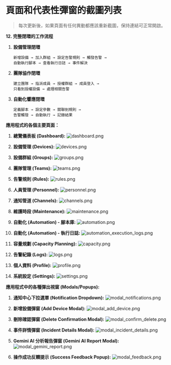 # 頁面和代表性彈窗的截圖列表

> 每次更新後，如果頁面有任何異動都應該重新截圖，保持連結可正常開啟。

**12. 完整閉環的工作流程**

1. **設備管理閉環**
   ```
   新增設備 → 加入群組 → 設定告警規則 → 觸發告警 → 
   自動執行腳本 → 查看執行日誌 → 事件解決
   ```

2. **團隊協作閉環**
   ```
   建立團隊 → 指派成員 → 授權群組 → 成員登入 → 
   只看到授權設備 → 處理相關告警
   ```

3. **自動化響應閉環**
   ```
   定義腳本 → 設定參數 → 關聯到規則 → 
   告警觸發 → 自動執行 → 記錄結果
   ```

**應用程式的各個主要頁面：**

1. **總覽儀表板 (Dashboard):** ![dashboard.png](https://jules.google.com/u/1/jules-scratch/full_app_screenshots/dashboard.png)
    
2. **設備管理 (Devices):** ![devices.png](https://jules.google.com/u/1/jules-scratch/full_app_screenshots/devices.png)
    
3. **設備群組 (Groups):** ![groups.png](https://jules.google.com/u/1/jules-scratch/full_app_screenshots/groups.png)
    
4. **團隊管理 (Teams):** ![teams.png](https://jules.google.com/u/1/jules-scratch/full_app_screenshots/teams.png)
    
5. **告警規則 (Rules):** ![rules.png](https://jules.google.com/u/1/jules-scratch/full_app_screenshots/rules.png)
    
6. **人員管理 (Personnel):** ![personnel.png](https://jules.google.com/u/1/jules-scratch/full_app_screenshots/personnel.png)
    
7. **通知管道 (Channels):** ![channels.png](https://jules.google.com/u/1/jules-scratch/full_app_screenshots/channels.png)
    
8. **維護時段 (Maintenance):** ![maintenance.png](https://jules.google.com/u/1/jules-scratch/full_app_screenshots/maintenance.png)
    
9. **自動化 (Automation) - 腳本庫:** ![automation.png](https://jules.google.com/u/1/jules-scratch/full_app_screenshots/automation.png)
    
10. **自動化 (Automation) - 執行日誌:** ![automation_execution_logs.png](https://jules.google.com/u/1/jules-scratch/full_app_screenshots/automation_execution_logs.png)
    
11. **容量規劃 (Capacity Planning):** ![capacity.png](https://jules.google.com/u/1/jules-scratch/full_app_screenshots/capacity.png)
    
12. **告警紀錄 (Logs):** ![logs.png](https://jules.google.com/u/1/jules-scratch/full_app_screenshots/logs.png)
    
13. **個人資料 (Profile):** ![profile.png](https://jules.google.com/u/1/jules-scratch/full_app_screenshots/profile.png)
    
14. **系統設定 (Settings):** ![settings.png](https://jules.google.com/u/1/jules-scratch/full_app_screenshots/settings.png)
    

**應用程式中的各種彈出視窗 (Modals/Popups):**

1. **通知中心下拉選單 (Notification Dropdown):** ![modal_notifications.png](https://jules.google.com/u/1/jules-scratch/full_app_screenshots/modal_notifications.png)
    
2. **新增設備彈窗 (Add Device Modal):** ![modal_add_device.png](https://jules.google.com/u/1/jules-scratch/full_app_screenshots/modal_add_device.png)
    
3. **刪除確認彈窗 (Delete Confirmation Modal):** ![modal_confirm_delete.png](https://jules.google.com/u/1/jules-scratch/full_app_screenshots/modal_confirm_delete.png)
    
4. **事件詳情彈窗 (Incident Details Modal):** ![modal_incident_details.png](https://jules.google.com/u/1/jules-scratch/full_app_screenshots/modal_incident_details.png)
    
5. **Gemini AI 分析報告彈窗 (Gemini AI Report Modal):** ![modal_gemini_report.png](https://jules.google.com/u/1/jules-scratch/full_app_screenshots/modal_gemini_report.png)
    
6. **操作成功反饋提示 (Success Feedback Popup):** ![modal_feedback.png](https://jules.google.com/u/1/jules-scratch/full_app_screenshots/modal_feedback.png)
    
